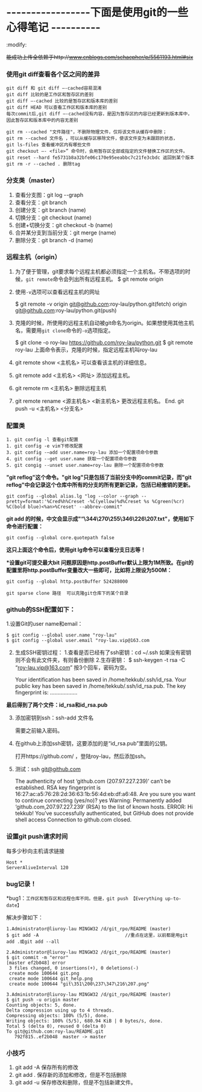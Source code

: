 #  -----------------下面是使用git的一些心得笔记 ----------

:modify:

~~能成功上传全依赖于http://www.cnblogs.com/schaepher/p/5561193.html#six~~
### 使用git diff查看各个区之间的差异
    git diff 和 git diff –-cached容易混淆
    git diff 比较的是工作区和暂存区的差别
    git diff –-cached 比较的是暂存区和版本库的差别
    git diff HEAD 可以查看工作区和版本库的差别
    每次commit后,git diff –-cached没有内容，是因为暂存区的内容已经更新到版本库中，因此暂存区和版本库中的内容无差别

    git rm --cached "文件路径"，不删除物理文件，仅将该文件从缓存中删除；
    git rm --cached 文件名 ，可以从缓存区移除文件，使该文件变为未跟踪的状态，
    git ls-files 查看缓冲区内有哪些文件
    git checkout –- <file>” 命令时，会用暂存区全部或指定的文件替换工作区的文件。
    git reset --hard fe5731b8a32bfe06c170e95eeabbc7c21fe3cbdc 返回到某个版本
    git rm -r --cached . 删除tag


### 分支类（master）
1. 查看分支图：git log --graph
2. 查看分支：git branch
3. 创建分支：git branch (name)
4. 切换分支：git checkout (name)
5. 创建+切换分支：git checkout -b (name)
6. 合并某分支到当前分支：git merge (name)
7. 删除分支：git branch -d (name)

### 远程主机（origin）
1. 为了便于管理，git要求每个远程主机都必须指定一个主机名。不带选项的时候，```git remote```命令会列出所有远程主机。
    $ git remote
    origin

2. 使用```-v```选项可以查看远程主机的网址

    $ git remote -v
    origin git@github.com:roy-lau/python.git(fetch)
    origin git@github.com:roy-lau/python.git(push)

3. 克隆的时候，所使用的远程主机自动被git命名为origin。如果想使用其他主机名，需要用```git clone```命令的```-o```选项指定。

    $ git clone -o roy-lau https://github.com/roy-lau/python.git
    $ git remote
    roy-lau
    上面命令表示，克隆的时候，指定远程主机叫roy-lau

4. git remote show <主机名> 可以查看该主机的详细信息。
5. git remote add <主机名> <网址> 添加远程主机。
6. git remote rm <主机名> 删除远程主机
7. git remote rename <源主机名> <新主机名> 更改远程主机名。
End. git push -u <主机名> <分支名>

### 配置类

    1. git config -l 查看git配置
    1. git config -e vim下修改配置
    3. git config -–add user.name=roy-lau 添加一个配置项命令参数
    4. git config --get user.name 获取一个配置项命令参数
    5. git congig --unset user.name=roy-lau 删除一个配置项命令参数

   __"git reflog"这个命令。"git log"只是包括了当前分支中的commit记录，而"git reflog"中会记录这个仓库中所有的分支的所有更新记录，包括已经撤销的更新。__

    git config --global alias.lg "log --color --graph --pretty=format:'%Cred%h%Creset -%C(yellow)%d%Creset %s %Cgreen(%cr) %C(bold blue)<%an>%Creset' --abbrev-commit"

   __git add 的时候，中文会显示成"“\344\270\255\346\226\207.txt"，使用如下命令进行配置：__

    git config --global core.quotepath false
   
    
__这只上面这个命令后，使用git lg命令可以查看分支日志等！__

__*设置git可提交最大bit
问题原因是http.postBuffer默认上限为1M所致。在git的配置里将http.postBuffer变量改大一些即可，比如将上限设为500M：__
    
    git config --global http.postBuffer 524288000

    git sparse clone 路径  可以克隆git仓库下的某个目录

### github的SSH配置如下：

1.设置Git的user name和email：

    $ git config --global user.name "roy-lau"
    $ git config --global user.email "roy-lau.vip@163.com


2. 生成SSH密钥过程：
    1.查看是否已经有了ssh密钥：cd ~/.ssh
      如果没有密钥则不会有此文件夹，有则备份删除
    2.生存密钥：
      $ ssh-keygen -t rsa -C “roy-lau.vip@163.com”
    按3个回车，密码为空。

    Your identification has been saved in /home/tekkub/.ssh/id_rsa.
    Your public key has been saved in /home/tekkub/.ssh/id_rsa.pub.
    The key fingerprint is:
    ………………

__最后得到了两个文件：id_rsa和id_rsa.pub__

3. 添加密钥到ssh：ssh-add 文件名

    需要之前输入密码。

4. 在github上添加ssh密钥，这要添加的是“id_rsa.pub”里面的公钥。
    
    打开https://github.com/ ，登陆roy-lau，然后添加ssh。

5. 测试：ssh git@github.com

    The authenticity of host ‘github.com (207.97.227.239)’ can’t be established.
    RSA key fingerprint is 16:27:ac:a5:76:28:2d:36:63:1b:56:4d:eb:df:a6:48.
    Are you sure you want to continue connecting (yes/no)? yes
    Warning: Permanently added ‘github.com,207.97.227.239′ (RSA) to the list of known hosts.
    ERROR: Hi tekkub! You’ve successfully authenticated, but GitHub does not provide shell access
    Connection to github.com closed.
    
### 设置git push请求时间
每多少秒向主机请求链接

    Host *
    ServerAliveInterval 120 

### bug记录！

*bug1：```工作区和暂存区和远程仓库不同。但是，git push 【Everything up-to-date】```<br>

解决步骤如下：

    1.Administrator@liuroy-lau MINGW32 /d/git_rpo/README (master)
    $ git add -A                                //重点在这里，以前都是用git add .或git add --all

    2.Administrator@liuroy-lau MINGW32 /d/git_rpo/README (master)
    $ git commit -m "error"
    [master ef2b048] error
     3 files changed, 0 insertions(+), 0 deletions(-)
     create mode 100644 git.png
     create mode 100644 git_help.png
     create mode 100644 "git\351\200\237\347\216\207.png"

    3.Administrator@liuroy-lau MINGW32 /d/git_rpo/README (master)
    $ git push -u origin master
    Counting objects: 5, done.
    Delta compression using up to 4 threads.
    Compressing objects: 100% (5/5), done.
    Writing objects: 100% (5/5), 680.94 KiB | 0 bytes/s, done.
    Total 5 (delta 0), reused 0 (delta 0)
    To git@github.com:roy-lau/README.git
       792f815..ef2b048  master -> master

### 小技巧
1.  git add -A   保存所有的修改
2.  git add .    保存新的添加和修改，但是不包括删除
3.  git add -u   保存修改和删除，但是不包括新建文件。
